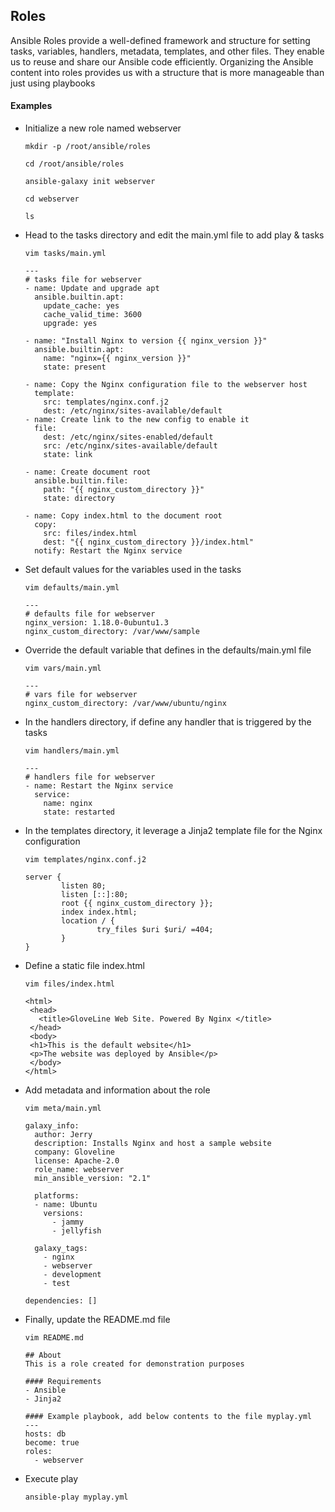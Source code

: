 ## Roles
Ansible Roles provide a well-defined framework and structure for setting tasks, variables, handlers, metadata, templates, and other files. They enable us to reuse and share our Ansible code efficiently. Organizing the Ansible content into roles provides us with a structure that is more manageable than just using playbooks

#### Examples
- Initialize a new role named webserver
  ```
  mkdir -p /root/ansible/roles
  ```
  ```
  cd /root/ansible/roles
  ```
  ```
  ansible-galaxy init webserver
  ```
  ```
  cd webserver
  ```
  ```
  ls
  ```
- Head to the tasks directory and edit the main.yml file to add play & tasks
  ```
  vim tasks/main.yml
  ```
  ```
  ---
  # tasks file for webserver
  - name: Update and upgrade apt
    ansible.builtin.apt:
      update_cache: yes
      cache_valid_time: 3600
      upgrade: yes
 
  - name: "Install Nginx to version {{ nginx_version }}"
    ansible.builtin.apt:
      name: "nginx={{ nginx_version }}"
      state: present
 
  - name: Copy the Nginx configuration file to the webserver host
    template:
      src: templates/nginx.conf.j2
      dest: /etc/nginx/sites-available/default
  - name: Create link to the new config to enable it
    file:
      dest: /etc/nginx/sites-enabled/default
      src: /etc/nginx/sites-available/default
      state: link
 
  - name: Create document root
    ansible.builtin.file:
      path: "{{ nginx_custom_directory }}"
      state: directory
 
  - name: Copy index.html to the document root
    copy:
      src: files/index.html
      dest: "{{ nginx_custom_directory }}/index.html"
    notify: Restart the Nginx service
  ```
- Set default values for the variables used in the tasks
  ```
  vim defaults/main.yml
  ```
  ```
  ---
  # defaults file for webserver
  nginx_version: 1.18.0-0ubuntu1.3
  nginx_custom_directory: /var/www/sample
  ```
- Override the default variable that defines in the defaults/main.yml file
  ```
  vim vars/main.yml
  ```
  ```
  ---
  # vars file for webserver
  nginx_custom_directory: /var/www/ubuntu/nginx
  ```
- In the handlers directory, if define any handler that is triggered by the tasks
  ```
  vim handlers/main.yml
  ```
  ```
  ---
  # handlers file for webserver
  - name: Restart the Nginx service
    service:
      name: nginx
      state: restarted
  ```
- In the templates directory, it leverage a Jinja2 template file for the Nginx configuration
  ```
  vim templates/nginx.conf.j2
  ```
  ```
  server {
          listen 80;
          listen [::]:80;
          root {{ nginx_custom_directory }};
          index index.html;
          location / {
                  try_files $uri $uri/ =404;
          }
  }
  ```
- Define a static file index.html
  ```
  vim files/index.html
  ```
  ```
  <html>
   <head>
     <title>GloveLine Web Site. Powered By Nginx </title>
   </head>
   <body>
   <h1>This is the default website</h1>
   <p>The website was deployed by Ansible</p>
   </body>
  </html>
  ```
- Add metadata and information about the role
  ```
  vim meta/main.yml
  ```
  ```
  galaxy_info:
    author: Jerry
    description: Installs Nginx and host a sample website
    company: Gloveline
    license: Apache-2.0
    role_name: webserver
    min_ansible_version: "2.1"

    platforms:
    - name: Ubuntu
      versions:
        - jammy
        - jellyfish
 
    galaxy_tags:
      - nginx
      - webserver
      - development
      - test
 
  dependencies: []
  ```
- Finally, update the README.md file
  ```
  vim README.md
  ```
  ```
  ## About
  This is a role created for demonstration purposes

  #### Requirements
  - Ansible
  - Jinja2

  #### Example playbook, add below contents to the file myplay.yml
  ---
  hosts: db
  become: true
  roles:
    - webserver
  ```
- Execute play
  ```
  ansible-play myplay.yml
  ```
